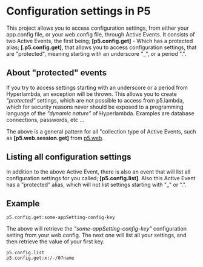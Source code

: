 Configuration settings in P5
===============

This project allows you to access configuration settings, from either your app.config file, or your web.config file, 
through Active Events. It consists of two Active Events, the first being; **[p5.config.get]** - Which has a protected 
alias; **[.p5.config.get]**, that allows you to access configuration settings, that are "protected", meaning starting 
with an underscore "_", or a period ".".

## About "protected" events

If you try to access settings starting with an underscore or a period from Hyperlambda, an exception will be thrown. This allows
you to create _"protected"_ settings, which are not possible to access from p5.lambda, which for security reasons never should be
exposed to a programming language of the _"dynamic nature"_ of Hyperlambda. Examples are database connections, passwords, etc ...

The above is a general pattern for all "collection type of Active Events, such as **[p5.web.session.get]** from [p5.web](/plugins/p5.web/).

## Listing all configuration settings

In addition to the above Active Event, there is also an event that will list all configuration settings for you called; **[p5.config.list]**.
Also this Active Event has a "protected" alias, which will not list settings starting with "_" or ".".

## Example

```
p5.config.get:some-appSetting-config-key
```

The above will retrieve the _"some-appSetting-config-key"_ configuration setting from your web.config. The next one will
list all your settings, and then retrieve the value of your first key.

```
p5.config.list
p5.config.get:x:/-/0?name
```


